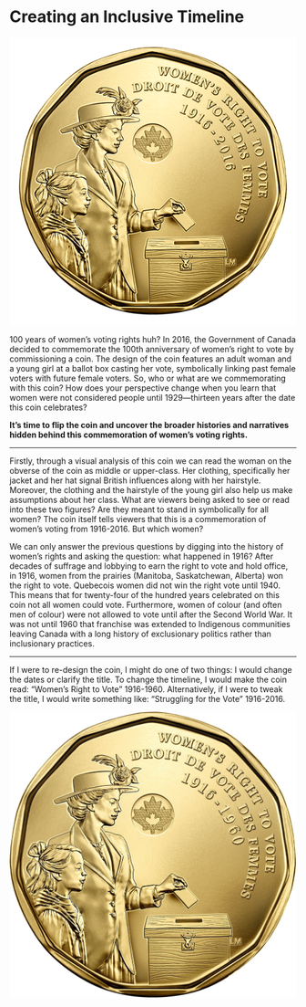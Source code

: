 # Creating an Inclusive Timeline

![Image](1916-right-to-vote-coin.png)

100 years of women’s voting rights huh? In 2016, the Government of Canada decided to commemorate the 100th anniversary of women’s right to vote by commissioning a coin.  The design of the coin features an adult woman and a young girl at a ballot box casting her vote, symbolically linking past female voters with future female voters. So, who or what are we commemorating with this coin? How does your perspective change when you learn that women were not considered people until 1929—thirteen years after the date this coin celebrates?

**It’s time to flip the coin and uncover the broader histories and narratives hidden behind this commemoration of women’s voting rights.** 

*     *     *     *  

Firstly, through a visual analysis of this coin we can read the woman on the obverse of the coin as middle or upper-class. Her clothing, specifically her jacket and her hat signal British influences along with her hairstyle. Moreover, the clothing and the hairstyle of the young girl also help us make assumptions about her class. What are viewers being asked to see or read into these two figures? Are they meant to stand in symbolically for all women? The coin itself tells viewers that this is a commemoration of women’s voting from 1916-2016. But which women?

We can only answer the previous questions by digging into the history of women’s rights and asking the question: what happened in 1916? After decades of suffrage and lobbying to earn the right to vote and hold office, in 1916, women from the prairies (Manitoba, Saskatchewan, Alberta) won the right to vote. Quebecois women did not win the right vote until 1940. This means that for twenty-four of the hundred years celebrated on this coin not all women could vote. Furthermore, women of colour (and often men of colour) were not allowed to vote until after the Second World War. It was not until 1960 that franchise was extended to Indigenous communities leaving Canada with a long history of exclusionary politics rather than inclusionary practices. 

*     *     *     *   

If I were to re-design the coin, I might do one of two things: I would change the dates or clarify the title. To change the timeline, I would make the coin read: “Women’s Right to Vote” 1916-1960. Alternatively, if I were to tweak the title, I would write something like: “Struggling for the Vote” 1916-2016. 

![Image](Women_Voting_Rights_Coin.jpg)

